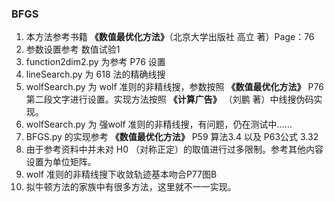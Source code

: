 ### BFGS 
1. 本方法参考书籍 **《数值最优化方法》**（北京大学出版社 高立 著）Page：76
2. 参数设置参考 数值试验1
3. function2dim2.py 为参考 P76 设置
4. lineSearch.py 为 618 法的精确线搜
5. wolfSearch.py 为 wolf 准则的非精线搜，参数按照 **《数值最优化方法》** P76第二段文字进行设置。实现方法按照 **《计算广告》** （刘鹏 著）中线搜伪码实现。
5. wolfSearch.py 为 强wolf 准则的非精线搜，有问题，仍在测试中……
6. BFGS.py 的实现参考 **《数值最优化方法》** P59 算法3.4 以及 P63公式 3.32
7. 由于参考资料中并未对 H0 （对称正定）的取值进行过多限制。参考其他内容设置为单位矩阵。
8.  wolf 准则的非精线搜下收敛轨迹基本吻合P77图B
9. 拟牛顿方法的家族中有很多方法，这里就不一一实现。